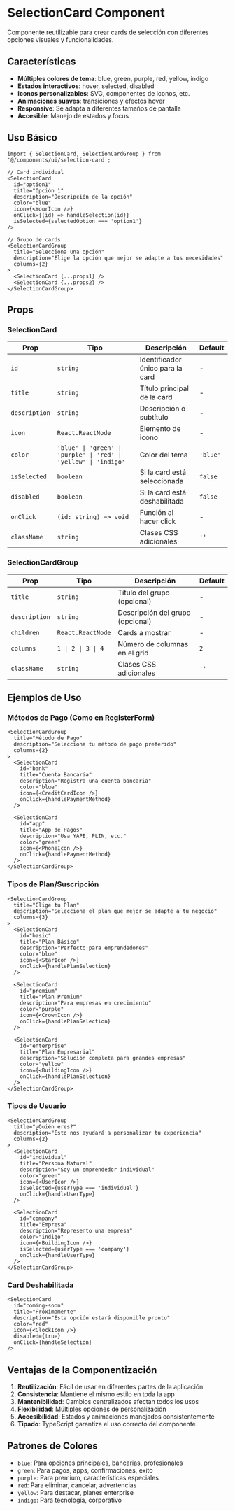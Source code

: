 # SelectionCard Component

Componente reutilizable para crear cards de selección con diferentes opciones visuales y funcionalidades.

## Características

- **Múltiples colores de tema**: blue, green, purple, red, yellow, indigo
- **Estados interactivos**: hover, selected, disabled
- **Iconos personalizables**: SVG, componentes de iconos, etc.
- **Animaciones suaves**: transiciones y efectos hover
- **Responsive**: Se adapta a diferentes tamaños de pantalla
- **Accesible**: Manejo de estados y focus

## Uso Básico

```tsx
import { SelectionCard, SelectionCardGroup } from '@/components/ui/selection-card';

// Card individual
<SelectionCard
  id="option1"
  title="Opción 1"
  description="Descripción de la opción"
  color="blue"
  icon={<YourIcon />}
  onClick={(id) => handleSelection(id)}
  isSelected={selectedOption === 'option1'}
/>

// Grupo de cards
<SelectionCardGroup
  title="Selecciona una opción"
  description="Elige la opción que mejor se adapte a tus necesidades"
  columns={2}
>
  <SelectionCard {...props1} />
  <SelectionCard {...props2} />
</SelectionCardGroup>
```

## Props

### SelectionCard

| Prop | Tipo | Descripción | Default |
|------|------|-------------|---------|
| `id` | `string` | Identificador único para la card | - |
| `title` | `string` | Título principal de la card | - |
| `description` | `string` | Descripción o subtítulo | - |
| `icon` | `React.ReactNode` | Elemento de icono | - |
| `color` | `'blue' \| 'green' \| 'purple' \| 'red' \| 'yellow' \| 'indigo'` | Color del tema | `'blue'` |
| `isSelected` | `boolean` | Si la card está seleccionada | `false` |
| `disabled` | `boolean` | Si la card está deshabilitada | `false` |
| `onClick` | `(id: string) => void` | Función al hacer click | - |
| `className` | `string` | Clases CSS adicionales | `''` |

### SelectionCardGroup

| Prop | Tipo | Descripción | Default |
|------|------|-------------|---------|
| `title` | `string` | Título del grupo (opcional) | - |
| `description` | `string` | Descripción del grupo (opcional) | - |
| `children` | `React.ReactNode` | Cards a mostrar | - |
| `columns` | `1 \| 2 \| 3 \| 4` | Número de columnas en el grid | `2` |
| `className` | `string` | Clases CSS adicionales | `''` |

## Ejemplos de Uso

### Métodos de Pago (Como en RegisterForm)

```tsx
<SelectionCardGroup
  title="Método de Pago"
  description="Selecciona tu método de pago preferido"
  columns={2}
>
  <SelectionCard
    id="bank"
    title="Cuenta Bancaria"
    description="Registra una cuenta bancaria"
    color="blue"
    icon={<CreditCardIcon />}
    onClick={handlePaymentMethod}
  />
  
  <SelectionCard
    id="app"
    title="App de Pagos"
    description="Usa YAPE, PLIN, etc."
    color="green"
    icon={<PhoneIcon />}
    onClick={handlePaymentMethod}
  />
</SelectionCardGroup>
```

### Tipos de Plan/Suscripción

```tsx
<SelectionCardGroup
  title="Elige tu Plan"
  description="Selecciona el plan que mejor se adapte a tu negocio"
  columns={3}
>
  <SelectionCard
    id="basic"
    title="Plan Básico"
    description="Perfecto para emprendedores"
    color="blue"
    icon={<StarIcon />}
    onClick={handlePlanSelection}
  />
  
  <SelectionCard
    id="premium"
    title="Plan Premium"
    description="Para empresas en crecimiento"
    color="purple"
    icon={<CrownIcon />}
    onClick={handlePlanSelection}
  />
  
  <SelectionCard
    id="enterprise"
    title="Plan Empresarial"
    description="Solución completa para grandes empresas"
    color="yellow"
    icon={<BuildingIcon />}
    onClick={handlePlanSelection}
  />
</SelectionCardGroup>
```

### Tipos de Usuario

```tsx
<SelectionCardGroup
  title="¿Quién eres?"
  description="Esto nos ayudará a personalizar tu experiencia"
  columns={2}
>
  <SelectionCard
    id="individual"
    title="Persona Natural"
    description="Soy un emprendedor individual"
    color="green"
    icon={<UserIcon />}
    isSelected={userType === 'individual'}
    onClick={handleUserType}
  />
  
  <SelectionCard
    id="company"
    title="Empresa"
    description="Represento una empresa"
    color="indigo"
    icon={<BuildingIcon />}
    isSelected={userType === 'company'}
    onClick={handleUserType}
  />
</SelectionCardGroup>
```

### Card Deshabilitada

```tsx
<SelectionCard
  id="coming-soon"
  title="Próximamente"
  description="Esta opción estará disponible pronto"
  color="red"
  icon={<ClockIcon />}
  disabled={true}
  onClick={handleSelection}
/>
```

## Ventajas de la Componentización

1. **Reutilización**: Fácil de usar en diferentes partes de la aplicación
2. **Consistencia**: Mantiene el mismo estilo en toda la app
3. **Mantenibilidad**: Cambios centralizados afectan todos los usos
4. **Flexibilidad**: Múltiples opciones de personalización
5. **Accesibilidad**: Estados y animaciones manejados consistentemente
6. **Tipado**: TypeScript garantiza el uso correcto del componente

## Patrones de Colores

- `blue`: Para opciones principales, bancarias, profesionales
- `green`: Para pagos, apps, confirmaciones, éxito
- `purple`: Para premium, características especiales
- `red`: Para eliminar, cancelar, advertencias
- `yellow`: Para destacar, planes enterprise
- `indigo`: Para tecnología, corporativo
